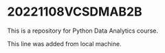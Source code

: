 # 20221108VCSDMAB2B

This is a repository for Python Data Analytics course.

This line was added from local machine.